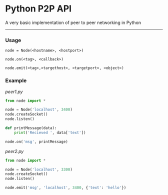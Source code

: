 # Python P2P API
A very basic implementation of peer to peer networking in Python
_________________

### Usage

`node = Node(<hostname>, <hostport>)`

`node.on(<tag>, <callback>)`

`node.emit(<tag>,<targethost>, <targetport>, <object>)`




### Example

*peer1.py* 

``` python
from node import *

node = Node('localhost', 3400)
node.createSocket()
node.listen()

def printMessage(data):
	print('Recieved ', data['text'])

node.on('msg', printMessage)
```

*peer2.py* 

``` python
from node import *

node = Node('localhost', 3300)
node.createSocket()
node.listen()

node.emit('msg', 'localhost', 3400, {'text': 'hello'})
```

